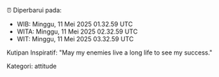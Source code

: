 ⏰ Diperbarui pada:
- WIB: Minggu, 11 Mei 2025 01.32.59 UTC
- WITA: Minggu, 11 Mei 2025 02.32.59 UTC
- WIT: Minggu, 11 Mei 2025 03.32.59 UTC

Kutipan Inspiratif:
"May my enemies live a long life to see my success."


Kategori: attitude

